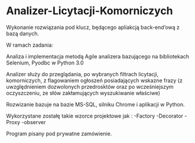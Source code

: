 # Analizer-Licytacji-Komorniczych
Wykonanie rozwiązania pod klucz, będącego apliakcją back-end’ową z bazą danych.

W ramach zadania:

Analiza i implementacja metodą Agile analizera bazującego na bibliotekach Selenium, Pyodbc w Python 3.0

Analizer służy do przeglądania, po wybranych filtrach licytacji, komorniczych, z flagowaniem ogłoszeń posiadających wskazne frazy (z uwzględnieniem dozwolonych przedrosktów oraz po wcześniejszym oczyszczeniu, ze słów zakłamujących wyszukiwanie właściwe)

Rozwizanie bazuje na bazie MS-SQL, silniku Chrome i aplikacji w Python.

Wykorzystane zostałę takie wzorce projektowe jak :
  -Factory
  -Decorator
  -Proxy
  -observer
  

Program pisany pod prywatne zamówienie.
